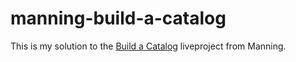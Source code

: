 # manning-build-a-catalog

This is my solution to the [Build a Catalog](https://www.manning.com/liveproject/build-a-catalog) liveproject from Manning.
